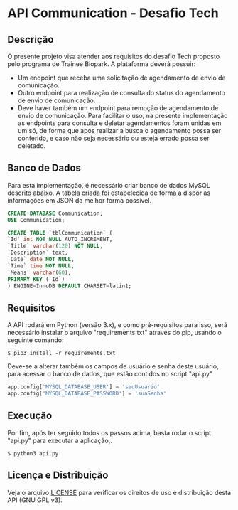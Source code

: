 # API Communication - Desafio Tech #


## Descrição ##
O presente projeto visa atender aos requisitos do desafio Tech proposto pelo programa de Trainee Biopark.
A plataforma deverá possuir:
- Um endpoint que receba uma solicitação de agendamento de envio de comunicação.
- Outro endpoint para realização de consulta do status do agendamento de envio de comunicação.
- Deve haver também um endpoint para remoção de agendamento de envio de comunicação.
Para facilitar o uso, na presente implementação as endpoints para consulta e deletar agendamentos foram unidas em um só, de forma que após realizar a busca o agendamento possa ser conferido, e caso não seja necessário ou esteja errado possa ser deletado.


## Banco de Dados ##

Para esta implementação, é necessário criar banco de dados MySQL descrito abaixo. A tabela criada foi estabelecida de forma a dispor as informações em JSON da melhor forma possível.
```sql
CREATE DATABASE Communication;
USE Communication;

CREATE TABLE `tblCommunication` (
`Id` int NOT NULL AUTO_INCREMENT,
`Title` varchar(120) NOT NULL,
`Description` text,
`Date` date NOT NULL,
`Time` time NOT NULL,
`Means` varchar(60),
PRIMARY KEY (`Id`)
) ENGINE=InnoDB DEFAULT CHARSET=latin1;
```


## Requisitos ##

A API rodará em Python (versão 3.x), e como pré-requisitos para isso, será necessário instalar o arquivo "requirements.txt" através do pip, usando o seguinte comando:
```
$ pip3 install -r requirements.txt
```
Deve-se a alterar também os campos de usuário e senha deste usuário, para acessar o banco de dados, que estão contidos no script "api.py"
```python
app.config['MYSQL_DATABASE_USER'] = 'seuUsuario'
app.config['MYSQL_DATABASE_PASSWORD'] = 'suaSenha'
```


## Execução ##

Por fim, após ter seguido todos os passos acima, basta rodar o script "api.py" para executar a aplicação,.
```
$ python3 api.py
```


## Licença e Distribuição ##

Veja o arquivo [LICENSE](API-Communicacation/LICENSE) para verificar os direitos de uso e distribuição desta API (GNU GPL v3).
